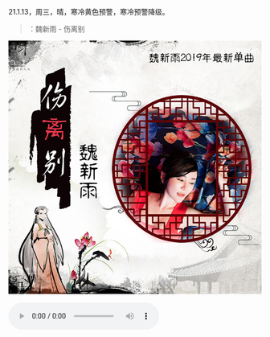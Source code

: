 <link href="../../css/style.css" rel="stylesheet" type="text/css" />

<link href="../../css/font-awesome.min.css" rel="stylesheet" type="text/css" />

<span class="fzzy">21.1.13，周三，晴，寒冷黄色预警，寒冷预警降级。


> <span class="fzzy"><i class="fa fa-music"></i>：魏新雨 - 伤离别

![魏新雨 - 伤离别](.pic/1128116189.jpg)

<audio src="/storage/emulated/0/Music/The_1990s/魏新雨%20-%20伤离别.mp3" controls loop></audio>

<!--
<audio src="http://mp.333ttt.com/mp3music/66305840.mp3" controls></audio>
-->

